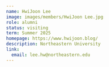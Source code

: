 ```yaml
---
name: HwiJoon Lee
image: images/members/HwiJoon Lee.jpg
role: alumni
status: visiting
term: Summer 2025
homepage: https://www.hwijoon.blog/
description: Northeastern University
link:
  email: lee.hw@northeastern.edu
---
```

